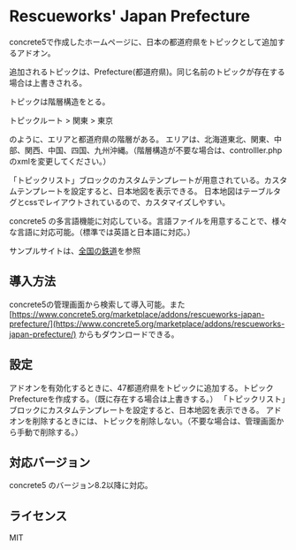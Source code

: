 # Rescueworks' Japan Prefecture

concrete5で作成したホームページに、日本の都道府県をトピックとして追加するアドオン。

追加されるトピックは、Prefecture(都道府県)。同じ名前のトピックが存在する場合は上書きされる。

トピックは階層構造をとる。

トピックルート > 関東 > 東京

のように、エリアと都道府県の階層がある。
エリアは、北海道東北、関東、中部、関西、中国、四国、九州沖縄。（階層構造が不要な場合は、controlller.phpのxmlを変更してください。）

「トピックリスト」ブロックのカスタムテンプレートが用意されている。カスタムテンプレートを設定すると、日本地図を表示できる。
日本地図はテーブルタグとcssでレイアウトされているので、カスタマイズしやすい。

concrete5 の多言語機能に対応している。言語ファイルを用意することで、様々な言語に対応可能。（標準では英語と日本語に対応。）

サンプルサイトは、[全国の鉄道](https://www.rescuework.jp/railway/)を参照


## 導入方法

concrete5の管理画面から検索して導入可能。また[https://www.concrete5.org/marketplace/addons/rescueworks-japan-prefecture/](https://www.concrete5.org/marketplace/addons/rescueworks-japan-prefecture/) からもダウンロードできる。


## 設定

アドオンを有効化するときに、47都道府県をトピックに追加する。トピックPrefectureを作成する。（既に存在する場合は上書きする。）
「トピックリスト」ブロックにカスタムテンプレートを設定すると、日本地図を表示できる。
アドオンを削除するときには、トピックを削除しない。（不要な場合は、管理画面から手動で削除する。）


## 対応バージョン

concrete5 のバージョン8.2以降に対応。


## ライセンス

MIT
